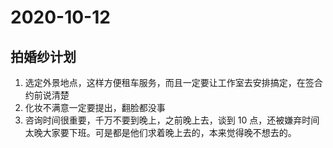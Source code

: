 # 2020-10-12

## 拍婚纱计划

1. 选定外景地点，这样方便租车服务，而且一定要让工作室去安排搞定，在签合约前说清楚
2. 化妆不满意一定要提出，翻脸都没事
3. 咨询时间很重要，千万不要到晚上，之前晚上去，谈到 10 点，还被嫌弃时间太晚大家要下班。可是都是他们求着晚上去的，本来觉得晚不想去的。
